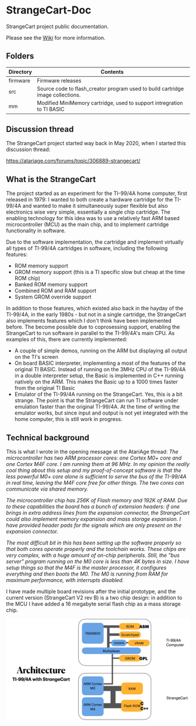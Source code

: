 # StrangeCart-Doc
StrangeCart project public documentation.

Please see the [Wiki](https://github.com/Speccery/StrangeCart-Doc/wiki) for more information.

## Folders

| Directory | Contents |
| --------- | -------- |
| firmware  | Firmware releases |
| src       | Source code to flash_creator program used to build cartridge image collections. |
| mm        | Modified MiniMemory cartridge, used to support intregration to TI BASIC |

## Discussion thread
The StrangeCart project started way back in May 2020, when I started this discussion thread:

https://atariage.com/forums/topic/306889-strangecart/

## What is the StrangeCart
The project started as an experiment for the TI-99/4A home computer, first released in 1979: I wanted to both create a hardware cartridge for the TI-99/4A and wanted to make it simultaneously super flexible but also electronics wise very simple, essentially a single chip cartridge. The enabling technology for this idea was to use a relatively fast ARM based microcontroller (MCU) as the main chip, and to implement cartridge functionality in software.

Due to the software implementation, the cartridge and implement virtually all types of TI-99/4A cartridges in software, including the following features:
- ROM memory support
- GROM memory support (this is a TI specific slow but cheap at the time ROM chip)
- Banked ROM memory support
- Combined ROM and RAM support
- System GROM override support

In addition to those features, which existed also back in the hayday of the TI-99/4A, in the early 1980s - but not in a single cartridge, the StrangeCart also implements features which I don't think have been implemented before. The become possible due to coprosessing support, enabling the StrangeCart to run software in parallel to the TI-99/4A's main CPU. As examples of this, there are currently implemented:
- A couple of simple demos, running on the ARM but displaying all output on the TI's screen
- On board BASIC interpreter, implementing a most of the features of the original TI BASIC. Instead of running on the 3MHz CPU of the TI-99/4A in a double interpreter setup, the Basic is implemented in C++ running natively on the ARM. This makes the Basic up to a 1000 times faster from the original TI Basic
- Emulator of the TI-99/4A running on the StrangeCart. Yes, this is a bit strange. The point is that the StrangeCart can run TI software under emulation faster than the original TI-99/4A. At the time of writing the emulator works, but since input and output is not yet integrated with the home computer, this is still work in progress.


## Technical background
This is what I wrote in the opening message at the AtariAge thread: *The microcontroller has two ARM processor cores: one Cortex M0+ core and one Cortex M4F core. I am running them at 96 MHz. In my opinion the really cool thing about this setup and my proof-of-concept software is that the less powerful M0+ core alone is sufficient to serve the bus of the TI-99/4A in real time, leaving the M4F core free for other things. The two cores can communicate via shared memory.*

*The microcontroller chip has 256K of Flash memory and 192K of RAM. Due to these capabilities the board has a bunch of extension headers: if one brings in extra address lines from the expansion connector, the StrangeCart could also implement memory expansion and mass storage expansion. I have provided header pads for the signals which are only present on the expansion connector.*
 
*The most difficult bit in this has been setting up the software properly so that both cores operate properly and the toolchain works. These chips are very complex, with a huge amount of on-chip peripherals. Still, the "bus server" program running on the M0 core is less than 4K bytes in size. I have setup things so that the M4F is the master processor, it configures everything and then boots the M0. The M0 is running from RAM for maximum performance, with interrupts disabled.*

I have made multiple board revisions after the initial prototype, and the current version (StrangeCart V2 rev B) is a two chip design: in addition to the MCU I have added a 16 megabyte serial flash chip as a mass storage chip.

![Architecture picture](https://github.com/Speccery/StrangeCart-Doc/blob/main/StrangeCart%20Architecture.jpg)
